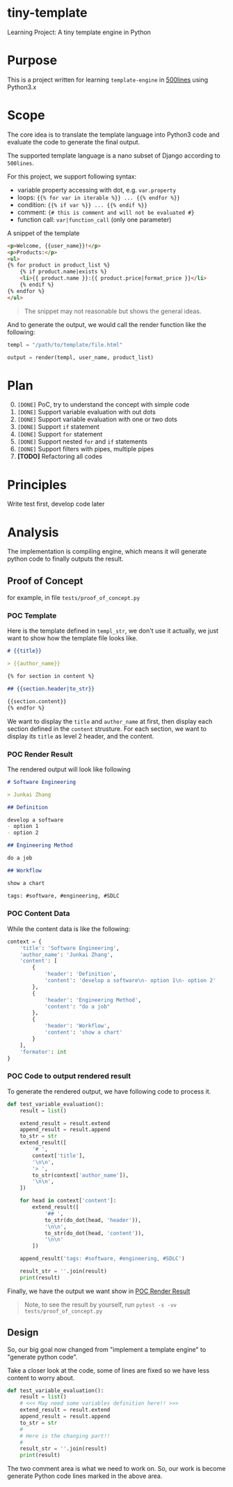 # tiny-template
Learning Project: A tiny template engine in Python

# Purpose

This is a project written for learning `template-engine` in [500lines](https://github.com/aosabook/500lines/blob/master/template-engine/template-engine.markdown) using Python3.x

# Scope

The core idea is to translate the template language into Python3 code and evaluate the code to generate the final output.

The supported template language is a nano subset of Django according to `500lines`.

For this project, we support following syntax:

- variable property accessing with dot, e.g. `var.property`
- loops: `{{% for var in iterable %}} ... {{% endfor %}}`
- condition: `{{% if var %}} ... {{% endif %}}`
- comment: `{# this is comment and will not be evaluated #}`
- function call: `var|function_call` (only one parameter)

A snippet of the template

```html
<p>Welcome, {{user_name}}!</p>
<p>Products:</p>
<ul>
{% for product in product_list %}
    {% if product.name|exists %}
    <li>{{ product.name }}:{{ product.price|format_price }}</li>
    {% endif %}
{% endfor %}
</ul>
```
> The snippet may not reasonable but shows the general ideas.

And to generate the output, we would call the render function like the following:
```python
templ = "/path/to/template/file.html"

output = render(templ, user_name, product_list)
```

# Plan

0. `[DONE]` PoC, try to understand the concept with simple code
1. `[DONE]` Support variable evaluation with out dots
2. `[DONE]` Support variable evaluation with one or two dots
3. `[DONE]` Support `if` statement
4. `[DONE]` Support `for` statement
5. `[DONE]` Support nested `for` and `if` statements
6. `[DONE]` Support filters with pipes, multiple pipes
7. **[TODO]** Refactoring all codes

# Principles

Write test first, develop code later

# Analysis

The implementation is compiling engine, which means it will generate python code to finally outputs the result.

## Proof of Concept

for example, in file `tests/proof_of_concept.py`

### POC Template

Here is the template defined in `templ_str`, we don't use it actually, we just want to show how the template file looks like.

```markdown
# {{title}}

> {{author_name}}

{% for section in content %}

## {{section.header|to_str}}

{{section.content}}
{% endfor %}

```

We want to display the `title` and `author_name` at first, then display each section defined in the `content` strusture. For each section, we want to display its `title` as level 2 header, and the content.

### POC Render Result

The rendered output will look like following

```markdown
# Software Engineering

> Junkai Zhang

## Definition

develop a software
- option 1
- option 2

## Engineering Method

do a job

## Workflow

show a chart

tags: #software, #engineering, #SDLC
```

### POC Content Data
While the content data is like the following:

```python
context = {
    'title': 'Software Engineering',
    'author_name': 'Junkai Zhang',
    'content': [
        {
            'header': 'Definition',
            'content': 'develop a software\n- option 1\n- option 2'
        },
        {
            'header': 'Engineering Method',
            'content': "do a job"
        },
        {
            'header': 'Workflow',
            'content': 'show a chart'
        }
    ],
    'formater': int
}
```

### POC Code to output rendered result

To generate the rendered output, we have following code to process it.

```python
def test_variable_evaluation():
    result = list()

    extend_result = result.extend
    append_result = result.append
    to_str = str
    extend_result([
        '# ',
        context['title'],
        '\n\n',
        '> ',
        to_str(context['author_name']),
        '\n\n',
    ])

    for head in context['content']:
        extend_result([
            '## ',
            to_str(do_dot(head, 'header')),
            '\n\n',
            to_str(do_dot(head, 'content')),
            '\n\n'
        ])

    append_result('tags: #software, #engineering, #SDLC')

    result_str = ''.join(result)
    print(result)
```

Finally, we have the output we want show in [POC Render Result](#POC-Render-Result)

> Note, to see the result by yourself, run `pytest -s -vv tests/proof_of_concept.py`

## Design

So, our big goal now changed from "implement a template engine" to "generate python code".

Take a closer look at the code, some of lines are fixed so we have less content to worry about.

```python
def test_variable_evaluation():
    result = list()
    # <<< May need some variables definition here!! >>>
    extend_result = result.extend
    append_result = result.append
    to_str = str
    # 
    # Here is the changing part!!
    #
    result_str = ''.join(result)
    print(result)
```

The two comment area is what we need to work on. So, our work is become generate Python code lines marked in the above area.


